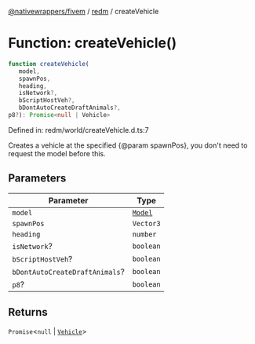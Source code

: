 [@nativewrappers/fivem](../../README.md) / [redm](../README.md) / createVehicle

# Function: createVehicle()

```ts
function createVehicle(
   model, 
   spawnPos, 
   heading, 
   isNetwork?, 
   bScriptHostVeh?, 
   bDontAutoCreateDraftAnimals?, 
p8?): Promise<null | Vehicle>
```

Defined in: redm/world/createVehicle.d.ts:7

Creates a vehicle at the specified {@param spawnPos}, you don't need to request the model before this.

## Parameters

| Parameter | Type |
| ------ | ------ |
| `model` | [`Model`](../classes/Model.md) |
| `spawnPos` | `Vector3` |
| `heading` | `number` |
| `isNetwork`? | `boolean` |
| `bScriptHostVeh`? | `boolean` |
| `bDontAutoCreateDraftAnimals`? | `boolean` |
| `p8`? | `boolean` |

## Returns

`Promise`\<`null` \| [`Vehicle`](../classes/Vehicle.md)\>
